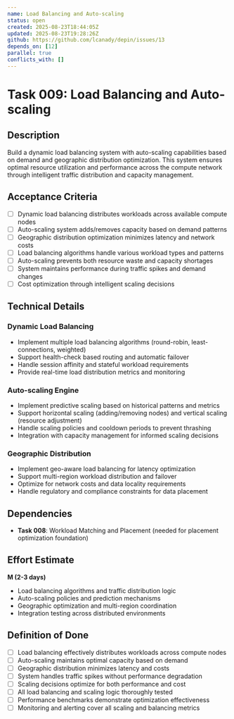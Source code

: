 ```yaml
---
name: Load Balancing and Auto-scaling
status: open
created: 2025-08-23T18:44:05Z
updated: 2025-08-23T19:28:26Z
github: https://github.com/lcanady/depin/issues/13
depends_on: [12]
parallel: true
conflicts_with: []
---
```


# Task 009: Load Balancing and Auto-scaling

## Description

Build a dynamic load balancing system with auto-scaling capabilities based on demand and geographic distribution optimization. This system ensures optimal resource utilization and performance across the compute network through intelligent traffic distribution and capacity management.

## Acceptance Criteria

- [ ] Dynamic load balancing distributes workloads across available compute nodes
- [ ] Auto-scaling system adds/removes capacity based on demand patterns
- [ ] Geographic distribution optimization minimizes latency and network costs
- [ ] Load balancing algorithms handle various workload types and patterns
- [ ] Auto-scaling prevents both resource waste and capacity shortages
- [ ] System maintains performance during traffic spikes and demand changes
- [ ] Cost optimization through intelligent scaling decisions

## Technical Details

### Dynamic Load Balancing
- Implement multiple load balancing algorithms (round-robin, least-connections, weighted)
- Support health-check based routing and automatic failover
- Handle session affinity and stateful workload requirements
- Provide real-time load distribution metrics and monitoring

### Auto-scaling Engine
- Implement predictive scaling based on historical patterns and metrics
- Support horizontal scaling (adding/removing nodes) and vertical scaling (resource adjustment)
- Handle scaling policies and cooldown periods to prevent thrashing
- Integration with capacity management for informed scaling decisions

### Geographic Distribution
- Implement geo-aware load balancing for latency optimization
- Support multi-region workload distribution and failover
- Optimize for network costs and data locality requirements
- Handle regulatory and compliance constraints for data placement

## Dependencies

- **Task 008**: Workload Matching and Placement (needed for placement optimization foundation)

## Effort Estimate

**M (2-3 days)**
- Load balancing algorithms and traffic distribution logic
- Auto-scaling policies and prediction mechanisms
- Geographic optimization and multi-region coordination
- Integration testing across distributed environments

## Definition of Done

- [ ] Load balancing effectively distributes workloads across compute nodes
- [ ] Auto-scaling maintains optimal capacity based on demand
- [ ] Geographic distribution minimizes latency and costs
- [ ] System handles traffic spikes without performance degradation
- [ ] Scaling decisions optimize for both performance and cost
- [ ] All load balancing and scaling logic thoroughly tested
- [ ] Performance benchmarks demonstrate optimization effectiveness
- [ ] Monitoring and alerting cover all scaling and balancing metrics
